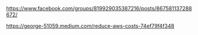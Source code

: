 https://www.facebook.com/groups/819929035387216/posts/867581137288672/

https://george-51059.medium.com/reduce-aws-costs-74ef79f4f348
